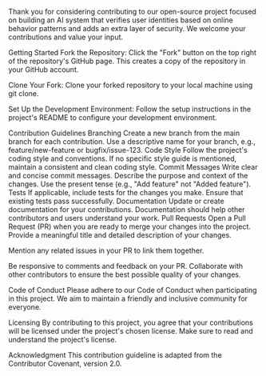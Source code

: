 Thank you for considering contributing to our open-source project focused on building an AI system that verifies user identities based on online behavior patterns and adds an extra layer of security. We welcome your contributions and value your input.

Getting Started
Fork the Repository: Click the "Fork" button on the top right of the repository's GitHub page. This creates a copy of the repository in your GitHub account.

Clone Your Fork: Clone your forked repository to your local machine using git clone.

Set Up the Development Environment: Follow the setup instructions in the project's README to configure your development environment.

Contribution Guidelines
Branching
Create a new branch from the main branch for each contribution. Use a descriptive name for your branch, e.g., feature/new-feature or bugfix/issue-123.
Code Style
Follow the project's coding style and conventions. If no specific style guide is mentioned, maintain a consistent and clean coding style.
Commit Messages
Write clear and concise commit messages. Describe the purpose and context of the changes. Use the present tense (e.g., "Add feature" not "Added feature").
Tests
If applicable, include tests for the changes you make. Ensure that existing tests pass successfully.
Documentation
Update or create documentation for your contributions. Documentation should help other contributors and users understand your work.
Pull Requests
Open a Pull Request (PR) when you are ready to merge your changes into the project. Provide a meaningful title and detailed description of your changes.

Mention any related issues in your PR to link them together.

Be responsive to comments and feedback on your PR. Collaborate with other contributors to ensure the best possible quality of your changes.

Code of Conduct
Please adhere to our Code of Conduct when participating in this project. We aim to maintain a friendly and inclusive community for everyone.

Licensing
By contributing to this project, you agree that your contributions will be licensed under the project's chosen license. Make sure to read and understand the project's license.

Acknowledgment
This contribution guideline is adapted from the Contributor Covenant, version 2.0.

